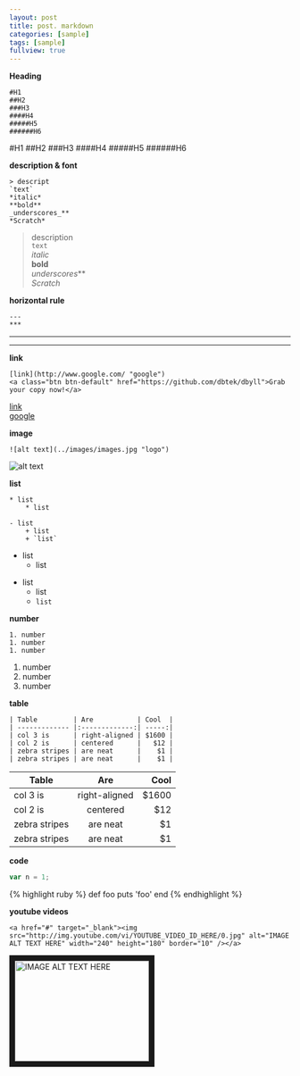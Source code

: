 ```yaml
---
layout: post
title: post. markdown
categories: [sample]
tags: [sample]
fullview: true
---
```


**Heading**  
    
    #H1
    ##H2
    ###H3
    ####H4
    #####H5
    ######H6
    
#H1
##H2
###H3
####H4
#####H5
######H6

**description & font**  
    
    > descript
    `text`
    *italic*
    **bold**
    _underscores_**
    *Scratch*

> description  
`text`  
*italic*  
**bold**  
_underscores_**  
*Scratch*  

**horizontal rule**  
    
    ---
    ***
    
---
***

**link**  
    
    [link](http://www.google.com/ "google")
    <a class="btn btn-default" href="https://github.com/dbtek/dbyll">Grab your copy now!</a>
    
[link](http://www.google.com/ "google")  
<a class="btn btn-default" href="http://www.google.com/">google</a>  

**image**  
    
    ![alt text](../images/images.jpg "logo")
    
![alt text](../images/images.jpg "logo")  

**list**  
    
    * list  
        * list  
    
    - list
        + list
        + `list`
        
* list  
    * list  

- list
    + list
    + `list`
    
**number**  
    
    1. number
    1. number
    1. number
    
1. number
1. number
1. number

**table**  
    
    | Table         | Are           | Cool  |
    | ------------- |:-------------:| -----:|
    | col 3 is      | right-aligned | $1600 |
    | col 2 is      | centered      |   $12 |
    | zebra stripes | are neat      |    $1 |
    | zebra stripes | are neat      |    $1 |
    
| Table         | Are           | Cool  |
| ------------- |:-------------:| -----:|
| col 3 is      | right-aligned | $1600 |
| col 2 is      | centered      |   $12 |
| zebra stripes | are neat      |    $1 |
| zebra stripes | are neat      |    $1 |

**code**  
    
```javascript
var n = 1;
```

{% highlight ruby %}
def foo
  puts 'foo'
end
{% endhighlight %}

**youtube videos**  
    
    <a href="#" target="_blank"><img src="http://img.youtube.com/vi/YOUTUBE_VIDEO_ID_HERE/0.jpg" alt="IMAGE ALT TEXT HERE" width="240" height="180" border="10" /></a>
        
<a href="#" target="_blank"><img src="http://img.youtube.com/vi/YOUTUBE_VIDEO_ID_HERE/0.jpg" alt="IMAGE ALT TEXT HERE" width="240" height="180" border="10" /></a>